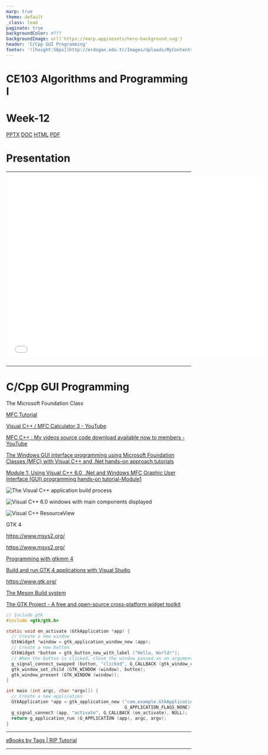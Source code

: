 ```yaml
---
marp: true
theme: default
_class: lead
paginate: true
backgroundColor: #fff
backgroundImage: url('https://marp.app/assets/hero-background.svg')
header: 'C/Cpp GUI Programming'
footer: '![height:50px](http://erdogan.edu.tr/Images/Uploads/MyContents/L_379-20170718142719217230.jpg) RTEU CE103 Week-12'
---
```


<!-- _backgroundColor: aquq -->

<!-- _color: orange -->

<!-- paginate: false -->

# CE103 Algorithms and Programming I

# Week-12

[PPTX](ce103-week-12-c-cpp-gui.md_slide.pptx)
[DOC](ce103-week-12-c-cpp-gui.md_doc.pdf) 
[HTML](ce103-week-12-c-cpp-gui.md_slide.html)
[PDF](ce103-week-12-c-cpp-gui.md_slide.pdf)

# Presentation
---

<iframe width=700, height=500 frameBorder=0 src="../ce103-week-12-c-cpp-gui.md_slide.html"></iframe>

---
<!-- paginate: true -->

# C/Cpp GUI Programming

The Microsoft Foundation Class

[MFC Tutorial](https://www.tutorialspoint.com/mfc/index.htm)

[Visual C++ / MFC Calculator 3 - YouTube](https://www.youtube.com/watch?v=CgLLSi9aC4I&ab_channel=PekkaK.)

[MFC C++ : My videos source code download available now to members - YouTube](https://www.youtube.com/watch?v=nmR1ZfYIZDA&t=0s&ab_channel=PekkaK.)

[The Windows GUI interface programming using Microsoft Foundation Classes (MFC) with Visual C++ and .Net hands-on approach tutorials](https://www.tenouk.com/cplusplusnmfc.html)

[Module 1: Using Visual C++ 6.0, .Net and Windows MFC Graphic User Interface (GUI) programming hands-on tutorial-Module1](https://www.tenouk.com/visualcplusmfc/visualcplusmfc1.html)

![The Visual C++ application build process](https://www.tenouk.com/visualcplusmfc/visualcplusmfc1_files/image002.png)

![Visual C++ 6.0 windows with main components displayed](https://www.tenouk.com/visualcplusmfc/visualcplusmfc1_files/image003.png)

![Visual C++ ResourceView](https://www.tenouk.com/visualcplusmfc/visualcplusmfc1_files/image004.png)

GTK 4 

https://www.msys2.org/

https://www.msys2.org/

[Programming with gtkmm 4](https://developer-old.gnome.org/gtkmm-tutorial/stable/index.html) 

[Build and run GTK 4 applications with Visual Studio](https://www.collabora.com/news-and-blog/blog/2021/03/18/build-and-run-gtk-4-applications-with-visual-studio/)

https://www.gtk.org/

[The Meson Build system](https://mesonbuild.com/index.html#features) 

[The GTK Project - A free and open-source cross-platform widget toolkit](https://www.gtk.org/docs/architecture/)

```c
// Include gtk
#include <gtk/gtk.h>

static void on_activate (GtkApplication *app) {
  // Create a new window
  GtkWidget *window = gtk_application_window_new (app);
  // Create a new button
  GtkWidget *button = gtk_button_new_with_label ("Hello, World!");
  // When the button is clicked, close the window passed as an argument
  g_signal_connect_swapped (button, "clicked", G_CALLBACK (gtk_window_close), window);
  gtk_window_set_child (GTK_WINDOW (window), button);
  gtk_window_present (GTK_WINDOW (window));
}

int main (int argc, char *argv[]) {
  // Create a new application
  GtkApplication *app = gtk_application_new ("com.example.GtkApplication",
                                             G_APPLICATION_FLAGS_NONE);
  g_signal_connect (app, "activate", G_CALLBACK (on_activate), NULL);
  return g_application_run (G_APPLICATION (app), argc, argv);
}
```

---

[eBooks by Tags | RIP Tutorial](https://riptutorial.com/ebook)

---
